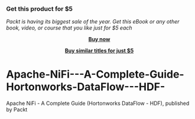 
### Get this product for $5

<i>Packt is having its biggest sale of the year. Get this eBook or any other book, video, or course that you like just for $5 each</i>


<b><p align='center'>[Buy now](https://packt.link/9781839217739)</p></b>


<b><p align='center'>[Buy similar titles for just $5](https://subscription.packtpub.com/search)</p></b>


# Apache-NiFi---A-Complete-Guide-Hortonworks-DataFlow---HDF-
Apache NiFi - A Complete Guide (Hortonworks DataFlow - HDF), published by Packt

